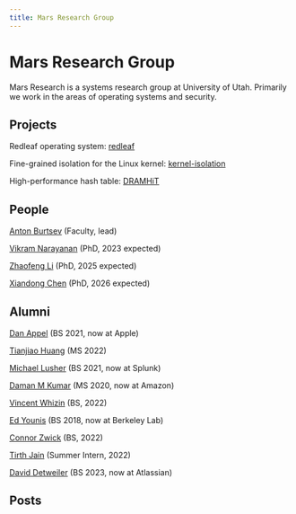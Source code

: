```yaml
---
title: Mars Research Group
---
```


# Mars Research Group

Mars Research is a systems research group at University of Utah. Primarily we work in the areas of operating systems and security.

## Projects

Redleaf operating system: [redleaf](./redleaf)

Fine-grained isolation for the Linux kernel: [kernel-isolation](./kernel-isolation)

High-performance hash table: [DRAMHiT](./dramhit)

## People

[Anton Burtsev](https://www.ics.uci.edu/~aburtsev) (Faculty, lead)

[Vikram Narayanan](https://arkivm.github.io) (PhD, 2023 expected)

[Zhaofeng Li](https://zhaofeng.li) (PhD, 2025 expected)

[Xiandong Chen](https://github.com/FeizaiYiHao) (PhD, 2026 expected)

## Alumni

[Dan Appel](https://github.com/Danappelxx) (BS 2021, now at Apple)

[Tianjiao Huang](https://github.com/tjhu) (MS 2022)

[Michael Lusher](https://github.com/1aguna) (BS 2021, now at Splunk)

[Daman M Kumar](https://github.com/damanmkumar) (MS 2020, now at Amazon)

[Vincent Whizin](https://github.com/vwheezy22) (BS, 2022)

[Ed Younis](https://github.com/edyounis) (BS 2018, now at Berkeley Lab)

[Connor Zwick](https://github.com/czoop) (BS, 2022)

[Tirth Jain](https://hedonhermdev.github.io/) (Summer Intern, 2022)

[David Detweiler](https://github.com/daviddetweiler) (BS 2023, now at Atlassian)

## Posts
